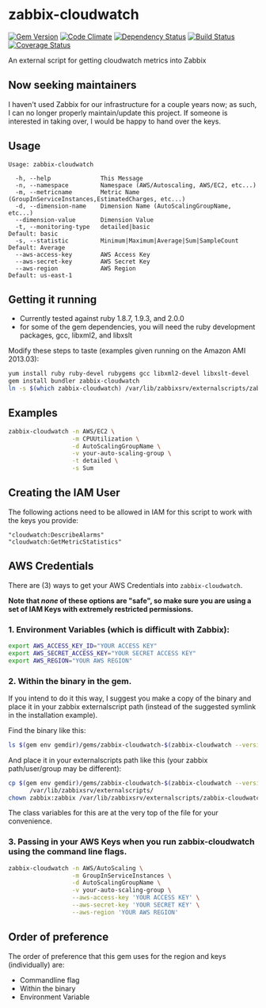 # zabbix-cloudwatch

[![Gem Version](https://badge.fury.io/rb/zabbix-cloudwatch.png)](http://badge.fury.io/rb/zabbix-cloudwatch)
[![Code Climate](https://codeclimate.com/github/randywallace/zabbix-cloudwatch.png)](https://codeclimate.com/github/randywallace/zabbix-cloudwatch)
[![Dependency Status](https://gemnasium.com/randywallace/zabbix-cloudwatch.png)](https://gemnasium.com/randywallace/zabbix-cloudwatch)
[![Build Status](https://travis-ci.org/randywallace/zabbix-cloudwatch.png?branch=master)](https://travis-ci.org/randywallace/zabbix-cloudwatch)
[![Coverage Status](https://coveralls.io/repos/randywallace/zabbix-cloudwatch/badge.png)](https://coveralls.io/r/randywallace/zabbix-cloudwatch)

An external script for getting cloudwatch metrics into Zabbix

## Now seeking maintainers ##

I haven't used Zabbix for our infrastructure for a couple years now; as such, I can no longer properly maintain/update this project.  If someone is interested in taking over, I would be happy to hand over the keys.

## Usage

```
Usage: zabbix-cloudwatch

  -h, --help              This Message
  -n, --namespace         Namespace (AWS/Autoscaling, AWS/EC2, etc...)
  -m, --metricname        Metric Name (GroupInServiceInstances,EstimatedCharges, etc...)
  -d, --dimension-name    Dimension Name (AutoScalingGroupName, etc...)
  --dimension-value       Dimension Value
  -t, --monitoring-type   detailed|basic                            Default: basic
  -s, --statistic         Minimum|Maximum|Average|Sum|SampleCount   Default: Average
  --aws-access-key        AWS Access Key
  --aws-secret-key        AWS Secret Key
  --aws-region            AWS Region                                Default: us-east-1
```

## Getting it running

* Currently tested against ruby 1.8.7, 1.9.3, and 2.0.0
* for some of the gem dependencies, you will need the ruby development packages, gcc, libxml2, and libxslt

Modify these steps to taste (examples given running on the Amazon AMI 2013.03):
```bash
yum install ruby ruby-devel rubygems gcc libxml2-devel libxslt-devel
gem install bundler zabbix-cloudwatch
ln -s $(which zabbix-cloudwatch) /var/lib/zabbixsrv/externalscripts/zabbix-cloudwatch
```

## Examples

```bash
zabbix-cloudwatch -n AWS/EC2 \
                  -m CPUUtilization \
                  -d AutoScalingGroupName \
                  -v your-auto-scaling-group \
                  -t detailed \
                  -s Sum
```

## Creating the IAM User

The following actions need to be allowed in IAM for this script to work with the keys you provide:

```
"cloudwatch:DescribeAlarms"
"cloudwatch:GetMetricStatistics"
```

## AWS Credentials

There are (3) ways to get your AWS Credentials into `zabbix-cloudwatch`.

**Note that *none* of these options are "safe", so make sure you are using a set of IAM Keys with extremely restricted 
permissions.**

### 1. Environment Variables (which is difficult with Zabbix):
```bash
export AWS_ACCESS_KEY_ID="YOUR ACCESS KEY" 
export AWS_SECRET_ACCESS_KEY="YOUR SECRET ACCESS KEY"
export AWS_REGION="YOUR AWS REGION"
```

### 2. Within the binary in the gem.  

If you intend to do it this way, I suggest you make a copy of the binary
and place it in your zabbix externalscript path (instead of the suggested symlink in the installation example).

Find the binary like this:

```bash
ls $(gem env gemdir)/gems/zabbix-cloudwatch-$(zabbix-cloudwatch --version)/bin/zabbix-cloudwatch
```

And place it in your externalscripts path like this (your zabbix path/user/group may be different):

```bash
cp $(gem env gemdir)/gems/zabbix-cloudwatch-$(zabbix-cloudwatch --version)/bin/zabbix-cloudwatch \
      /var/lib/zabbixsrv/externalscripts/
chown zabbix:zabbix /var/lib/zabbixsrv/externalscripts/zabbix-cloudwatch
```

The class variables for this are at the very top of the file for your convenience.

### 3. Passing in your AWS Keys when you run zabbix-cloudwatch using the command line flags.

```bash
zabbix-cloudwatch -n AWS/AutoScaling \
                  -m GroupInServiceInstances \
                  -d AutoScalingGroupName \
                  -v your-auto-scaling-group \
                  --aws-access-key 'YOUR ACCESS KEY' \
                  --aws-secret-key 'YOUR SECRET KEY' \
                  --aws-region 'YOUR AWS REGION'
```
## Order of preference

The order of preference that this gem uses for the region and keys (individually) are:

* Commandline flag
* Within the binary
* Environment Variable

